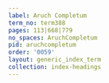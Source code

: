```yaml
---
label: Aruch Completum
term_no: term388
pages: 113|668|779
no_spaces: AruchCompletum
pid: aruchcompletum
order: '0059'
layout: generic_index_term
collection: index-headings
---
```

